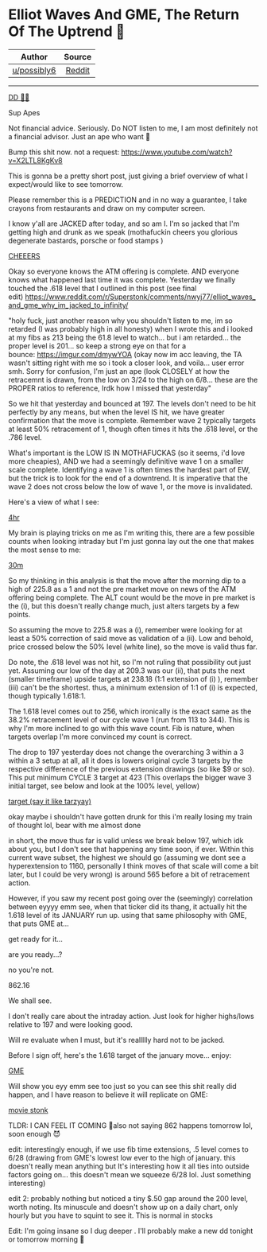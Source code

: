 Elliot Waves And GME, The Return Of The Uptrend 🚀
==================================================

| Author       | Source       | 
| :-------------: |:-------------:|
|  [u/possibly6](https://www.reddit.com/user/possibly6/) | [Reddit](https://www.reddit.com/r/Superstonk/comments/o61rkw/elliot_waves_and_gme_the_return_of_the_uptrend/) | 

---

[DD 👨‍🔬](https://www.reddit.com/r/Superstonk/search?q=flair_name%3A%22DD%20%F0%9F%91%A8%E2%80%8D%F0%9F%94%AC%22&restrict_sr=1)

Sup Apes

Not financial advice. Seriously. Do NOT listen to me, I am most definitely not a financial advisor. Just an ape who want 🍌

Bump this shit now. not a request: <https://www.youtube.com/watch?v=X2LTL8KgKv8>

This is gonna be a pretty short post, just giving a brief overview of what I expect/would like to see tomorrow.

Please remember this is a PREDICTION and in no way a guarantee, I take crayons from restaurants and draw on my computer screen.

I know y'all are JACKED after today, and so am I. I'm so jacked that I'm getting high and drunk as we speak (mothafuckin cheers you glorious degenerate bastards, porsche or food stamps )

[CHEEERS](https://preview.redd.it/zce14troow671.png?width=1068&format=png&auto=webp&s=532917c08d25cce427f678f4edbf1971bc16916c)

Okay so everyone knows the ATM offering is complete. AND everyone knows what happened last time it was complete. Yesterday we finally touched the .618 level that I outlined in this post (see final edit) <https://www.reddit.com/r/Superstonk/comments/nwyj77/elliot_waves_and_gme_why_im_jacked_to_infinity/>

"holy fuck, just another reason why you shouldn't listen to me, im so retarded (I was probably high in all honesty) when I wrote this and i looked at my fibs as 213 being the 61.8 level to watch... but i am retarded... the proper level is 201... so keep a strong eye on that for a bounce: <https://imgur.com/dmywYOA> (okay now im acc leaving, the TA wasn't sitting right with me so i took a closer look, and voila... user error smh. Sorry for confusion, I'm just an ape (look CLOSELY at how the retracemnt is drawn, from the low on 3/24 to the high on 6/8... these are the PROPER ratios to reference, Irdk how I missed that yesterday"

So we hit that yesterday and bounced at 197. The levels don't need to be hit perfectly by any means, but when the level IS hit, we have greater confirmation that the move is complete. Remember wave 2 typically targets at least 50% retracement of 1, though often times it hits the .618 level, or the .786 level.

What's important is the LOW IS IN MOTHAFUCKAS (so it seems, i'd love more cheapies), AND we had a seemingly definitive wave 1 on a smaller scale complete. Identifying a wave 1 is often times the hardest part of EW, but the trick is to look for the end of a downtrend. It is imperative that the wave 2 does not cross below the low of wave 1, or the move is invalidated.

Here's a view of what I see:

[4hr](https://preview.redd.it/zhkj5o01qw671.png?width=2830&format=png&auto=webp&s=27f75c344d208b35483ab071a5d17bde5e61d1b0)

My brain is playing tricks on me as I'm writing this, there are a few possible counts when looking intraday but I'm just gonna lay out the one that makes the most sense to me:

[30m](https://preview.redd.it/rxzx4kc4sw671.png?width=2790&format=png&auto=webp&s=ca0fd31c5cd05f794ad36a9099dc0954864df1ac)

So my thinking in this analysis is that the move after the morning dip to a high of 225.8 as a 1 and not the pre market move on news of the ATM offering being complete. The ALT count would be the move in pre market is the (i), but this doesn't really change much, just alters targets by a few points.

So assuming the move to 225.8 was a (i), remember were looking for at least a 50% correction of said move as validation of a (ii). Low and behold, price crossed below the 50% level (white line), so the move is valid thus far.

Do note, the .618 level was not hit, so I'm not ruling that possibility out just yet. Assuming our low of the day at 209.3 was our (ii), that puts the next (smaller timeframe) upside targets at 238.18 (1:1 extension of (i) ), remember (iii) can't be the shortest. thus, a minimum extension of 1:1 of (i) is expected, though typically 1.618:1.

The 1.618 level comes out to 256, which ironically is the exact same as the 38.2% retracement level of our cycle wave 1 (run from 113 to 344). This is why I'm more inclined to go with this wave count. Fib is nature, when targets overlap I'm more convinced my count is correct.

The drop to 197 yesterday does not change the overarching 3 within a 3 within a 3 setup at all, all it does is lowers original cycle 3 targets by the respective difference of the previous extension drawings (so like $9 or so). This put minimum CYCLE 3 target at 423 (This overlaps the bigger wave 3 initial target, see below and look at the 100% level, yellow)

[target (say it like tarzyay)](https://preview.redd.it/jteqhb9ouw671.png?width=2824&format=png&auto=webp&s=4860b784c2e9608d8cee3c23b996fa5d4fd7d587)

okay maybe i shouldn't have gotten drunk for this i'm really losing my train of thought lol, bear with me almost done

in short, the move thus far is valid unless we break below 197, which idk about you, but I don't see that happening any time soon, if ever. Within this current wave subset, the highest we should go (assuming we dont see a hyperextension to 1160, personally I think moves of that scale will come a bit later, but I could be very wrong) is around 565 before a bit of retracement action.

However, if you saw my recent post going over the (seemingly) correlation between eyyyy emm see, when that ticker did its thang, it actually hit the 1.618 level of its JANUARY run up. using that same philosophy with GME, that puts GME at...

get ready for it...

are you ready...?

no you're not.

862.16

We shall see.

I don't really care about the intraday action. Just look for higher highs/lows relative to 197 and were looking good.

Will re evaluate when I must, but it's reallllly hard not to be jacked.

Before I sign off, here's the 1.618 target of the january move... enjoy:

[GME](https://preview.redd.it/uzfrfragww671.png?width=2824&format=png&auto=webp&s=e48ad6f5acdb725dfd8e1e9272c99372155d7805)

Will show you eyy emm see too just so you can see this shit really did happen, and I have reason to believe it will replicate on GME:

[movie stonk](https://preview.redd.it/i3nu7mokww671.png?width=2802&format=png&auto=webp&s=018a2d4522b4d0c6938d7cb53a650cb91568dad5)

TLDR: I CAN FEEL IT COMING 🚀also not saying 862 happens tomorrow lol, soon enough 😈

edit: interestingly enough, if we use fib time extensions, .5 level comes to 6/28 (drawing from GME's lowest low ever to the high of january. this doesn't really mean anything but It's interesting how it all ties into outside factors going on... this doesn't mean we squeeze 6/28 lol. Just something interesting)

edit 2: probably nothing but noticed a tiny $.50 gap around the 200 level, worth noting. Its minuscule and doesn't show up on a daily chart, only hourly but you have to squint to see it. This is normal in stocks

Edit: I'm going insane so I dug deeper . I'll probably make a new dd tonight or tomorrow morning 🥴

